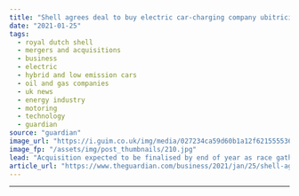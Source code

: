 ```yaml
---
title: "Shell agrees deal to buy electric car-charging company ubitricity"
date: "2021-01-25"
tags: 
  - royal dutch shell
  - mergers and acquisitions
  - business
  - electric
  - hybrid and low emission cars
  - oil and gas companies
  - uk news
  - energy industry
  - motoring
  - technology
  - guardian
source: "guardian"
image_url: "https://i.guim.co.uk/img/media/027234ca59d60b1a12f621555536e543c3b95db6/0_50_3500_2100/master/3500.jpg?width=460&quality=85&auto=format&fit=max&s=59ff5a8602029cb74a63564445a0bf75"
image_fp: "/assets/img/post_thumbnails/210.jpg"
lead: "Acquisition expected to be finalised by end of year as race gathers pace to corner marketShell has agreed to buy one of Europe’s largest on-street electric car-charging companies to accelerate its move into low-carbon transport.The oil company, which..."
article_url: "https://www.theguardian.com/business/2021/jan/25/shell-agrees-deal-to-buy-electric-car-charging-company-ubitricity"
---
```


---
